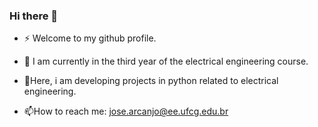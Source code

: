 ### Hi there 👋

- ⚡ Welcome to my github profile.

- 🔭 I am currently in the third year of the electrical engineering course.

- 🌱Here, i am developing projects in python related to electrical engineering.

- 📫How to reach me: jose.arcanjo@ee.ufcg.edu.br
